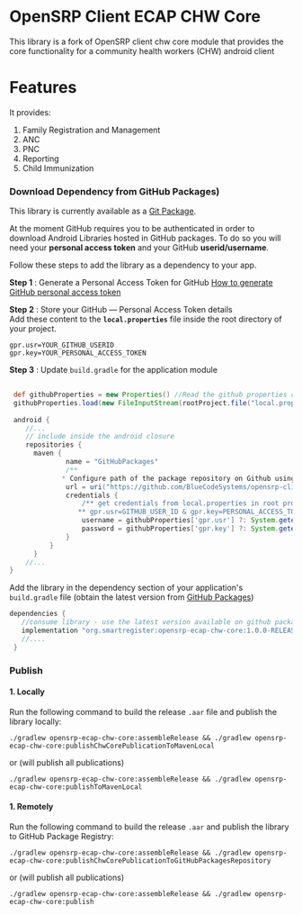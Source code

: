 # OpenSRP Client ECAP CHW Core

This library is a fork of OpenSRP client chw core module that provides the core functionality for a  community health workers (CHW) android client

# Features

It provides:

1. Family Registration and Management
2. ANC
3. PNC
4. Reporting
5. Child Immunization


### Download Dependency from GitHub Packages)

This library is currently available as a [Git Package](https://github.com/BlueCodeSystems/opensrp-client-ecap-chw-core/packages).

At the moment GitHub requires you to be authenticated in order to download Android Libraries hosted in GitHub packages.   To do so you will need your **personal access token** and your GitHub **userid/username**.

Follow these steps to add the library as a dependency to your app.

**Step 1** : Generate a Personal Access Token for GitHub [How to generate GitHub personal access token](https://help.github.com/en/github/authenticating-to-github/creating-a-personal-access-token-for-the-command-line)

**Step 2** : Store your GitHub — Personal Access Token details    
Add these content to the **`local.properties`** file inside the root directory of your project.

```properties 
gpr.usr=YOUR_GITHUB_USERID 
gpr.key=YOUR_PERSONAL_ACCESS_TOKEN 
```   

**Step 3** : Update `build.gradle` for the application module

```groovy 
 
 def githubProperties = new Properties() //Read the github properties content 
 githubProperties.load(new FileInputStream(rootProject.file("local.properties")))  
   
 android {    
    //...    
    // include inside the android closure    
    repositories {    
      maven {    
              name = "GitHubPackages"    
              /**    
             * Configure path of the package repository on Github using the GITHUB_USER_ID and * Git Repository */    
              url = uri("https://github.com/BlueCodeSystems/opensrp-client-ecap-chw-core")    
              credentials {    
                  /** get credentials from local.properties in root project folder file with    
                 ** gpr.usr=GITHUB_USER_ID & gpr.key=PERSONAL_ACCESS_TOKEN otherwise ** Set env variable GPR_USER & GPR_API_KEY**/    
                  username = githubProperties['gpr.usr'] ?: System.getenv("GPR_USER")    
                  password = githubProperties['gpr.key'] ?: System.getenv("GPR_API_KEY")    
              }    
	      }   
	  }     
	//... 
} 
```   

Add the library in the dependency section of your application's `build.gradle` file (obtain the latest version from [GitHub Packages](https://github.com/BlueCodeSystems/opensrp-client-ecap-chw-core/packages))

```groovy 
dependencies {    
   //consume library - use the latest version available on github packages    
   implementation "org.smartregister:opensrp-ecap-chw-core:1.0.0-RELEASE"    
   //....    
 } 
 ```   

### Publish

#### 1. Locally
Run the following command to build the release `.aar` file and publish the library locally:

```shell  
./gradlew opensrp-ecap-chw-core:assembleRelease && ./gradlew opensrp-ecap-chw-core:publishChwCorePublicationToMavenLocal
```  

or (will publish all publications)

```shell  
./gradlew opensrp-ecap-chw-core:assembleRelease && ./gradlew opensrp-ecap-chw-core:publishToMavenLocal
```

#### 1. Remotely

Run the  following command to build the release `.aar`  and publish the library to GitHub Package Registry:

```shell  
./gradlew opensrp-ecap-chw-core:assembleRelease && ./gradlew opensrp-ecap-chw-core:publishChwCorePublicationToGitHubPackagesRepository
```  

or (will publish all publications)

```shell  
./gradlew opensrp-ecap-chw-core:assembleRelease && ./gradlew opensrp-ecap-chw-core:publish
```

